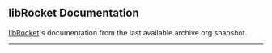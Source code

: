 ## libRocket Documentation

[libRocket](https://github.com/libRocket/libRocket)'s documentation from the last available archive.org snapshot.

---


